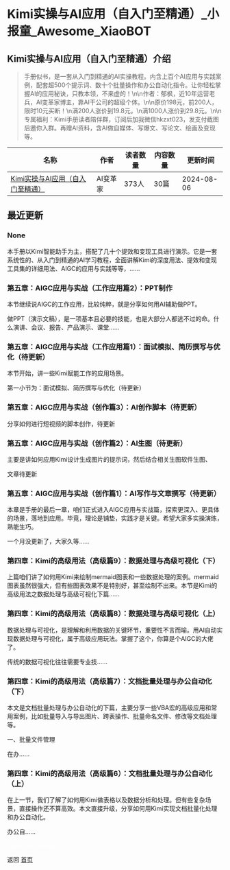 # Kimi实操与AI应用（自入门至精通）_小报童_Awesome_XiaoBOT

## Kimi实操与AI应用（自入门至精通）介绍
> 手册似书，是一套从入门到精通的AI实操教程。内含上百个AI应用与实践案例，配套超500个提示词、数十个批量操作和办公自动化指令。让你轻松掌握AI的应用秘诀，只教本领，不来虚的！\n\n作者：郁枫，近10年运营老兵，AI变革家博主，靠AI干公司的超级个体。\n\n原价198元，前200人，限时10元买断！\n满200人涨价到19.8元。\n满1000人涨价到29.8元。\n\n专属福利：Kimi手册读者陪伴群，订阅后加我微信hkzxt023，发支付截图后邀你入群。再赠AI资料，含AI做自媒体、写爆文、写论文、绘画及变现等。  
  


|名称|作者|读者数量|内容数量|更新时间|
|---|---|---|---|---|
|[Kimi实操与AI应用（自入门至精通）](https://xiaobot.net/p/hkzxt023?refer=0b133df9-27dc-423b-8101-639049001c13)|AI变革家|373人|30篇|2024-08-06|

## 最近更新
### None

本手册以Kimi智能助手为主，搭配了几十个提效和变现工具进行演示。它是一套系统性的、从入门到精通的AI学习教程，全面讲解Kimi的深度用法、提效和变现工具集的详细用法、AIGC的应用与实践等等，......

### 第五章：AIGC应用与实战（工作应用篇2）：PPT制作

本节继续说AIGC的工作应用，比较纯粹，就是分享如何用AI辅助做PPT。

做PPT（演示文稿），是一项基本且必要的技能，也是大部分人都逃不过的命。什么演讲、会议、报告、产品演示、课堂......

### 第五章：AIGC应用与实战（工作应用篇1）：面试模拟、简历撰写与优化（待更新）

本节开始，讲一些Kimi赋能工作的应用场景。

第一小节为：面试模拟、简历撰写与优化（待更新）

### 第五章：AIGC应用与实战（创作篇3）：AI创作脚本（待更新）

分享如何进行短视频的脚本创作，待更新

### 第五章：AIGC应用与实战（创作篇2）：AI生图（待更新）

主要是讲如何应用Kimi设计生成图片的提示词，然后结合相关生图软件生图、

文章待更新

### 第五章：AIGC应用与实战（创作篇1）：AI写作与文章撰写（待更新）

本章是手册的最后一章，咱们正式进入AIGC应用与实战篇，探索更深入、更具体的场景，落地到应用。毕竟，理论是铺垫，实践才是关键。希望大家多实操演练，熟能生巧。

一个月没更新了，大家久等......

### 第四章：Kimi的高级用法（高级篇9）：数据处理与高级可视化（下）

上篇咱们讲了如何用Kimi来绘制mermaid图表和一些数据处理的案例。mermaid图表虽然很强大，但有些图表效果不是特别好，甚至绘制不出来。本节是Kimi的高级用法之数据处理与高级可视化下篇......

### 第四章：Kimi的高级用法（高级篇8）：数据处理与高级可视化（上）

数据处理与可视化，是理解和利用数据的关键环节，重要性不言而喻。用AI自动实现数据处理与可视化，属于高级应用玩法。掌握了这个，你算是个AIGC的大佬了。

传统的数据可视化往往需要专业技......

### 第四章：Kimi的高级用法（高级篇7）：文档批量处理与办公自动化（下）

本文是文档批量处理与办公自动化的下篇，主要分享一些VBA宏的高级应用和常用案例，比如批量导入与导出图片、跨表操作、批量命名文件、修改等文档处理等。

一、批量文件管理

在办......

### 第四章：Kimi的高级用法（高级篇6）：文档批量处理与办公自动化（上）

在上一节，我们了解了如何用Kimi做表格以及数据分析和处理。但有些复杂场景，直接操作还不算高效。本文直接升级，分享如何用Kimi实现文档批量化处理和办公自动化。

办公自......


<a href="https://github.com/Reno9527/awesome-xiaobot" style="color: white; text-decoration: none;">awesome-xiaobot</a>

返回 [首页](../README.md)
